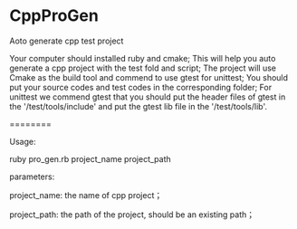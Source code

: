 CppProGen
=========

Aoto generate cpp test project

Your computer should installed ruby and cmake; 
This will help you auto generate a cpp project with the test fold and script;
The project will use Cmake as the build tool and commend to use gtest for unittest;
You should put your source codes and test codes in the corresponding folder; For unittest
we commend gtest that you should put the header files of gtest in the '/test/tools/include' 
and put the gtest lib file in the '/test/tools/lib'.


========

Usage:

ruby pro_gen.rb project_name project_path

parameters:

project_name:  the name of cpp project；

project_path:  the path of the project, should be an existing path；

